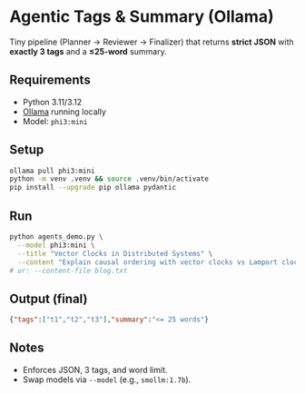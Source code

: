 # Agentic Tags & Summary (Ollama)

Tiny pipeline (Planner → Reviewer → Finalizer) that returns **strict JSON** with **exactly 3 tags** and a **≤25-word** summary.

## Requirements

* Python 3.11/3.12
* [Ollama](https://ollama.com) running locally
* Model: `phi3:mini`

## Setup

```bash
ollama pull phi3:mini
python -m venv .venv && source .venv/bin/activate
pip install --upgrade pip ollama pydantic
```

## Run

```bash
python agents_demo.py \
  --model phi3:mini \
  --title "Vector Clocks in Distributed Systems" \
  --content "Explain causal ordering with vector clocks vs Lamport clocks."
# or: --content-file blog.txt
```

## Output (final)

```json
{"tags":["t1","t2","t3"],"summary":"<= 25 words"}
```

## Notes

* Enforces JSON, 3 tags, and word limit.
* Swap models via `--model` (e.g., `smollm:1.7b`).
